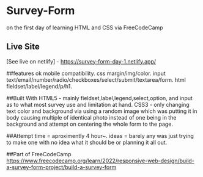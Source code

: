 # Survey-Form
on the first day of learning HTML and CSS via FreeCodeCamp

## Live Site
[See live on netlify] - https://survey-form-day-1.netlify.app/

##features
ok mobile compatibility.
css margin/img/color.
input text/email/number/radio/checkboxes/select/submit/textarea/form.
html fieldset/label/legend/p/h1.

##Built With
HTML5 - mainly fieldset,label,legend,select,option, and input as to what most survey use and limitation at hand.
CSS3 - only changing text color and background via using a random image which was putting it in body causing multiple of identical photo instead of one being in the background and attempt on centering the whole form to the page.

##Attempt
time = aproximently 4 hour~.
ideas = barely any was just trying to make one with no idea what it should be or planning it all out.

##Part of FreeCodeCamp
https://www.freecodecamp.org/learn/2022/responsive-web-design/build-a-survey-form-project/build-a-survey-form

